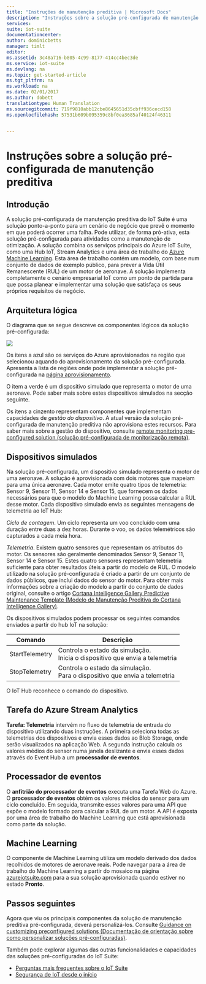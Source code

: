 ```yaml
---
title: "Instruções de manutenção preditiva | Microsoft Docs"
description: "Instruções sobre a solução pré-configurada de manutenção preditiva do Azure IoT."
services: 
suite: iot-suite
documentationcenter: 
author: dominicbetts
manager: timlt
editor: 
ms.assetid: 3c48a716-b805-4c99-8177-414cc4bec3de
ms.service: iot-suite
ms.devlang: na
ms.topic: get-started-article
ms.tgt_pltfrm: na
ms.workload: na
ms.date: 02/01/2017
ms.author: dobett
translationtype: Human Translation
ms.sourcegitcommit: 719f9810abb12cbe8645651d35cbff936cecd158
ms.openlocfilehash: 57531b609b095359c8bf0ea3685af40124f46311


---
```

# <a name="predictive-maintenance-preconfigured-solution-walkthrough"></a>Instruções sobre a solução pré-configurada de manutenção preditiva

## <a name="introduction"></a>Introdução

A solução pré-configurada de manutenção preditiva do IoT Suite é uma solução ponto-a-ponto para um cenário de negócio que prevê o momento em que poderá ocorrer uma falha. Pode utilizar, de forma pró-ativa, esta solução pré-configurada para atividades como a manutenção de otimização. A solução combina os serviços principais do Azure IoT Suite, como uma Hub IoT, Stream Analytics e uma área de trabalho do [Azure Machine Learning][lnk-machine-learning]. Esta área de trabalho contém um modelo, com base num conjunto de dados de exemplo público, para prever a Vida Útil Remanescente (RUL) de um motor de aeronave. A solução implementa completamente o cenário empresarial IoT como um ponto de partida para que possa planear e implementar uma solução que satisfaça os seus próprios requisitos de negócio.

## <a name="logical-architecture"></a>Arquitetura lógica

O diagrama que se segue descreve os componentes lógicos da solução pré-configurada:

![][img-architecture]

Os itens a azul são os serviços do Azure aprovisionados na região que selecionou aquando do aprovisionamento da solução pré-configurada. Apresenta a lista de regiões onde pode implementar a solução pré-configurada na [página aprovisionamento][lnk-azureiotsuite].

O item a verde é um dispositivo simulado que representa o motor de uma aeronave. Pode saber mais sobre estes dispositivos simulados na secção seguinte.

Os itens a cinzento representam componentes que implementam capacidades de *gestão do dispositivo*. A atual versão da solução pré-configurada de manutenção preditiva não aprovisiona estes recursos. Para saber mais sobre a gestão do dispositivo, consulte [remote monitoring pre-configured solution (solução pré-configurada de monitorização remota)][lnk-remote-monitoring].

## <a name="simulated-devices"></a>Dispositivos simulados

Na solução pré-configurada, um dispositivo simulado representa o motor de uma aeronave. A solução é aprovisionada com dois motores que mapeiam para uma única aeronave. Cada motor emite quatro tipos de telemetria: Sensor 9, Sensor 11, Sensor 14 e Sensor 15, que fornecem os dados necessários para que o modelo do Machine Learning possa calcular a RUL desse motor. Cada dispositivo simulado envia as seguintes mensagens de telemetria ao IoT Hub:

*Ciclo de contagem*. Um ciclo representa um voo concluído com uma duração entre duas a dez horas. Durante o voo, os dados telemétricos são capturados a cada meia hora.

*Telemetria*. Existem quatro sensores que representam os atributos do motor. Os sensores são geralmente denominados Sensor 9, Sensor 11, Sensor 14 e Sensor 15. Estes quatro sensores representam telemetria suficiente para obter resultados úteis a partir do modelo de RUL. O modelo utilizado na solução pré-configurada é criado a partir de um conjunto de dados públicos, que inclui dados do sensor do motor. Para obter mais informações sobre a criação do modelo a partir do conjunto de dados original, consulte o artigo [Cortana Intelligence Gallery Predictive Maintenance Template (Modelo de Manutenção Preditiva do Cortana Intelligence Gallery)][lnk-cortana-analytics].

Os dispositivos simulados podem processar os seguintes comandos enviados a partir do hub IoT na solução:

| Comando | Descrição |
| --- | --- |
| StartTelemetry |Controla o estado da simulação.<br/>Inicia o dispositivo que envia a telemetria |
| StopTelemetry |Controla o estado da simulação.<br/>Para o dispositivo que envia a telemetria |

O IoT Hub reconhece o comando do dispositivo.

## <a name="azure-stream-analytics-job"></a>Tarefa do Azure Stream Analytics
**Tarefa: Telemetria** intervém no fluxo de telemetria de entrada do dispositivo utilizando duas instruções. A primeira seleciona todas as telemetrias dos dispositivos e envia esses dados ao Blob Storage, onde serão visualizados na aplicação Web. A segunda instrução calcula os valores médios do sensor numa janela deslizante e envia esses dados através do Event Hub a um **processador de eventos**.

## <a name="event-processor"></a>Processador de eventos
O **anfitrião do processador de eventos** executa uma Tarefa Web do Azure. O **processador de eventos** obtém os valores médios do sensor para um ciclo concluído. Em seguida, transmite esses valores para uma API que expõe o modelo formado para calcular a RUL de um motor. A API é exposta por uma área de trabalho do Machine Learning que está aprovisionada como parte da solução.

## <a name="machine-learning"></a>Machine Learning
O componente de Machine Learning utiliza um modelo derivado dos dados recolhidos de motores de aeronave reais. Pode navegar para a área de trabalho do Machine Learning a partir do mosaico na página [azureiotsuite.com][lnk-azureiotsuite] para a sua solução aprovisionada quando estiver no estado **Pronto**.


## <a name="next-steps"></a>Passos seguintes
Agora que viu os principais componentes da solução de manutenção preditiva pré-configurada, deverá personalizá-los. Consulte [Guidance on customizing preconfigured solutions (Documentação de orientação sobre como personalizar soluções pré-configuradas)][lnk-customize].

Também pode explorar algumas das outras funcionalidades e capacidades das soluções pré-configuradas do IoT Suite:

* [Perguntas mais frequentes sobre o IoT Suite][lnk-faq]
* [Segurança de IoT desde o início][lnk-security-groundup]

[img-architecture]: media/iot-suite-predictive-walkthrough/architecture.png

[lnk-remote-monitoring]: iot-suite-remote-monitoring-sample-walkthrough.md
[lnk-cortana-analytics]: http://gallery.cortanaintelligence.com/Collection/Predictive-Maintenance-Template-3
[lnk-azureiotsuite]: https://www.azureiotsuite.com/
[lnk-customize]: iot-suite-guidance-on-customizing-preconfigured-solutions.md
[lnk-faq]: iot-suite-faq.md
[lnk-security-groundup]: securing-iot-ground-up.md
[lnk-machine-learning]: https://azure.microsoft.com/services/machine-learning/


<!--HONumber=Feb17_HO1-->


